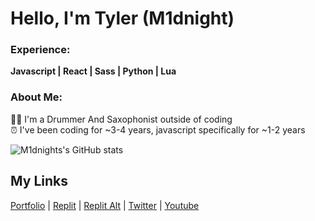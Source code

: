 
# Hello, I'm Tyler (M1dnight)
### Experience:
**Javascript | React | Sass | Python | Lua**

### About Me:
🥁🎷 I'm a Drummer And Saxophonist outside of coding<br/>
⏰ I've been coding for ~3-4 years, javascript specifically for ~1-2 years

![M1dnights's GitHub stats](https://github-readme-stats.vercel.app/api?username=m1dnight-ofcl&show_icons=true&theme=transparent)

## My Links
[Portfolio](https://m1dnight.vercel.app) |
[Replit](https://replit.com/@m1dnightdev) |
[Replit Alt](https://replit.com/@m2dnight) |
[Twitter](https://twitter.com/@m1dnightdev) |
[Youtube](https://youtube.com/@m1dnightdev)
